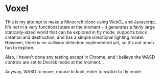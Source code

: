 Voxel
=====

This is my attempt to make a Minecraft clone using WebGL and Javascript. It's not in a very functional state at the moment - it generates a fairly large statically-sized world that can be explored in fly mode, supports block creation and destruction, and has a simple directional lighting model. However, there is no collision detection implemented yet, so it's not much fun to explore.

Also, I haven't done any testing except in Chrome, and I believe the WASD controls are set to Dvorak mode at the moment...

Anyway, WASD to move, mouse to look, enter to switch to fly mode.
